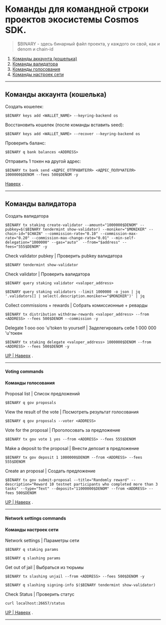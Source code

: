 # Команды для командной строки проектов экосистемы Cosmos SDK.

> $BINARY - здесь бинарный файл проекта, у каждого он свой, как и denom и chain-id

 1. [Команды аккаунта (кошелька)](https://github.com/Dimokus88/guides/blob/main/Cosmos%20SDK/COMMAND.MD#account-wallet-commands)
 2. [Команды валидатора](https://github.com/Dimokus88/guides/blob/main/Cosmos%20SDK/COMMAND.MD#validator-commands)
 3. [Команды голосования](https://github.com/Dimokus88/guides/blob/main/Cosmos%20SDK/COMMAND.MD#voting-commands)
 4. [Команды настроек сети](https://github.com/Dimokus88/guides/blob/main/Cosmos%20SDK/COMMAND.MD#network-settings-commands)
 
___
## Команды аккаунта (кошелька)

Cоздать кошелек:

```
$BINARY keys add <WALLET_NAME> --keyring-backend os
```

Восстановить кошелек (после команды вставить seed):

```
$BINARY keys add <WALLET_NAME> --recover --keyring-backend os
```

Проверить баланс:

```
$BINARY q bank balances <ADDRESS>
```

Отправить 1 токен на другой адрес:

```
$BINARY tx bank send <АДРЕС_ОТПРАВИТЕЛЯ> <АДРЕС_ПОЛУЧАТЕЛЯ> 1000000$DENOM --fees 500$DENOM -y
```

[Наверх](https://github.com/Dimokus88/guides/blob/main/Cosmos%20SDK/COMMAND.MD#commands-for-the-command-line-of-cosmos-sdk-ecosystem-projects) .

___

## Команды валидатора

Создать валидатора

```
$BINARY tx staking create-validator --amount="1000000$DENOM" --pubkey=$($BINARY tendermint show-validator) --moniker="$MONIKER"	--chain-id="$CHAIN"	--commission-rate="0.10" --commission-max-rate="0.20" --commission-max-change-rate="0.01" --min-self-delegation="1000000" --gas="auto"	--from="$address" --fees="555$DENOM" -y
```

Check validator pubkey | Проверить pubkey валидатора

```
$BINARY tendermint show-validator
```

Check validator | Проверить валидатора

```
$BINARY query staking validator <valoper_address>
```

```
$BINARY query staking validators --limit 1000000 -o json | jq '.validators[] | select(.description.moniker=="$MONIKER")' | jq
```
  
Collect commissions + rewards | Собрать комиссионные + реварды

```
$BINARY tx distribution withdraw-rewards <valoper_address> --from <ADDRESS> --fees 500$DENOM --commission -y
```

Delegate 1 ooo ooo 'u'token to yourself | Заделегировать себе  1 000 000 'u'токен

```
$BINARY tx staking delegate <valoper_address> 1000000$DENOM --from <ADDRESS> --fees 500$DENOM -y
```

[UP | Наверх](https://github.com/Dimokus88/guides/blob/main/Cosmos%20SDK/COMMAND.MD#commands-for-the-command-line-of-cosmos-sdk-ecosystem-projects) .
  
___

#### Voting commands
#### Команды голосования
  
Proposal list | Список предложений

```
$BINARY q gov proposals
```
  
View the result of the vote | Посмотреть результат голосования

```
$BINARY q gov proposals --voter <ADDRESS>
```
  
Vote for the proposal | Проголосовать за предложение 

```
$BINARY tx gov vote 1 yes --from <ADDRESS> --fees 555$DENOM
```
  
Make a deposit to the proposal | Внести депозит в предложение

```
$BINARY tx gov deposit 1 1000000$DENOM --from <ADDRESS> --fees 555$DENOM
```

Create an proposal | Создать предложение

```
$BINARY tx gov submit-proposal --title="Randomly reward" --description="Reward 10 testnet participants who completed more than 3 tasks" --type="Text" --deposit="11000000$DENOM" --from <ADDRESS> --fees 500$DENOM
```
  
[UP | Наверх](https://github.com/Dimokus88/guides/blob/main/Cosmos%20SDK/COMMAND.MD#commands-for-the-command-line-of-cosmos-sdk-ecosystem-projects) .
  
  
___

#### Network settings commands

#### Команды настроек сети
  
Network settings | Параметры сети

```
$BINARY q staking params
```

```
$BINARY q slashing params
```

Get out of jail | Выбраться из тюрьмы

```
$BINARY tx slashing unjail --from <ADDRESS> --fees 500$DENOM -y
```

```
$BINARY q slashing signing-info $($BINARY tendermint show-validator)
```

Check Status | Проверить статус

```
curl localhost:26657/status
```

[UP | Наверх](https://github.com/Dimokus88/guides/blob/main/Cosmos%20SDK/COMMAND.MD#commands-for-the-command-line-of-cosmos-sdk-ecosystem-projects) .

___
